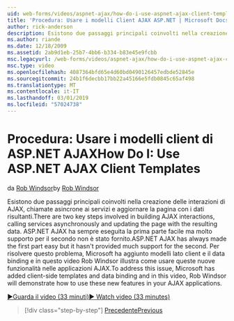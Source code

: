 ```yaml
---
uid: web-forms/videos/aspnet-ajax/how-do-i-use-aspnet-ajax-client-templates
title: 'Procedura: Usare i modelli Client AJAX ASP.NET | Microsoft Docs'
author: rick-anderson
description: Esistono due passaggi principali coinvolti nella creazione delle interazioni di AJAX, chiamate asincrone ai servizi e aggiornare la pagina con i dati risultanti. H di ASP.NET AJAX...
ms.author: riande
ms.date: 12/18/2009
ms.assetid: 2ab9d1eb-25b7-4bb6-b334-b83e45e9fcbb
msc.legacyurl: /web-forms/videos/aspnet-ajax/how-do-i-use-aspnet-ajax-client-templates
msc.type: video
ms.openlocfilehash: 4087364bfd65e4d60bd0490126457edbde52845e
ms.sourcegitcommit: 24b1f6decbb17bb22a45166e5fdb0845c65af498
ms.translationtype: MT
ms.contentlocale: it-IT
ms.lasthandoff: 03/01/2019
ms.locfileid: "57024738"
---
```

<a name="how-do-i-use-aspnet-ajax-client-templates"></a><span data-ttu-id="3d2b5-104">Procedura: Usare i modelli client di ASP.NET AJAX</span><span class="sxs-lookup"><span data-stu-id="3d2b5-104">How Do I: Use ASP.NET AJAX Client Templates</span></span>
====================
<span data-ttu-id="3d2b5-105">da [Rob Windsor](https://twitter.com/robwindsor)</span><span class="sxs-lookup"><span data-stu-id="3d2b5-105">by [Rob Windsor](https://twitter.com/robwindsor)</span></span>

<span data-ttu-id="3d2b5-106">Esistono due passaggi principali coinvolti nella creazione delle interazioni di AJAX, chiamate asincrone ai servizi e aggiornare la pagina con i dati risultanti.</span><span class="sxs-lookup"><span data-stu-id="3d2b5-106">There are two key steps involved in building AJAX interactions, calling services asynchronously and updating the page with the resulting data.</span></span> <span data-ttu-id="3d2b5-107">ASP.NET AJAX ha sempre eseguita la prima parte facile ma molto supporto per il secondo non è stato fornito.</span><span class="sxs-lookup"><span data-stu-id="3d2b5-107">ASP.NET AJAX has always made the first part easy but it hasn't provided much support for the second.</span></span> <span data-ttu-id="3d2b5-108">Per risolvere questo problema, Microsoft ha aggiunto modelli lato client e il data binding e in questo video Rob Windsor illustra come usare queste nuove funzionalità nelle applicazioni AJAX.</span><span class="sxs-lookup"><span data-stu-id="3d2b5-108">To address this issue, Microsoft has added client-side templates and data binding and in this video, Rob Windsor will demonstrate how to use these new features in your AJAX applications.</span></span>

[<span data-ttu-id="3d2b5-109">&#9654;Guarda il video (33 minuti)</span><span class="sxs-lookup"><span data-stu-id="3d2b5-109">&#9654; Watch video (33 minutes)</span></span>](https://channel9.msdn.com/Blogs/ASP-NET-Site-Videos/how-do-i-use-aspnet-ajax-client-templates)

> [!div class="step-by-step"]
> [<span data-ttu-id="3d2b5-110">Precedente</span><span class="sxs-lookup"><span data-stu-id="3d2b5-110">Previous</span></span>](how-do-i-customize-error-handling-for-the-aspnet-ajax-updatepanel.md)
